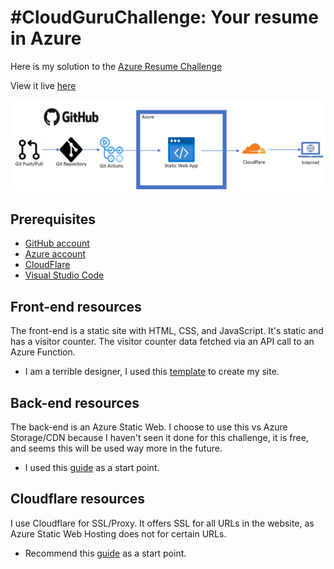 # #CloudGuruChallenge: Your resume in Azure

Here is my solution to the [Azure Resume Challenge](https://acloudguru.com/blog/engineering/cloudguruchallenge-your-resume-in-azure)

View it live [here](https://www.getchell.work)

![Diagram](src/images/diagram.png)


## Prerequisites

- [GitHub account](https://github.com/join)
- [Azure account](https://azure.microsoft.com/en-us/free)
- [CloudFlare](https://www.cloudflare.com/)
- [Visual Studio Code](https://code.visualstudio.com)

## Front-end resources

The front-end is a static site with HTML, CSS, and JavaScript. It's static and has a visitor counter. The visitor counter data fetched via an API call to an Azure Function.

- I am a terrible designer, I used this [template](https://www.styleshout.com/free-templates/ceevee/) to create my site.

## Back-end resources

The back-end is an Azure Static Web. I choose to use this vs Azure Storage/CDN because I haven't seen it done for this challenge, it is free, and seems this will be used way more in the future.

- I used this [guide](https://learn.microsoft.com/en-us/azure/static-web-apps/getting-started?tabs=vanilla-javascript) as a start point.

## Cloudflare resources

I use Cloudflare for SSL/Proxy. It offers SSL for all URLs in the website, as Azure Static Web Hosting does not for certain URLs.

- Recommend this [guide](https://developers.cloudflare.com/support/third-party-software/others/enabling-cloudflare-ssl-on-azure-storage-static-web-hosting-applications/) as a start point.